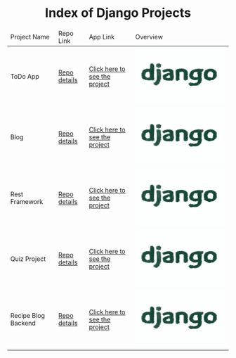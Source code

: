 <p align="center"> 
  
<h1 align="center">Index of Django Projects</h1>

</p>

<table>
    <thead>
        <tr>
            <td>Project Name</td>
            <td>Repo Link</td>
            <td>App Link</td>
            <td>Overview</td>
        </tr>
    </thead>
    <tbody> 
        <tr>
            <td>ToDo App</td>
            <td><a href="https://github.com/nurkocar/TODO-APP-DJANGO" target="_blank">Repo details</a></td>
            <td><a href="https://github.com/nurkocar/TODO-APP-DJANGO">Click here to see the project</a></td>
            <td><img style="width:500px;" src="./gifs/django.gif" alt="ProjectView" height=130></td> 
        </tr>
        <tr>
            <td>Blog</td>
            <td><a href="https://github.com/nurkocar/Blog-Project-DJANGO" target="_blank">Repo details</a></td>
            <td><a href="https://github.com/nurkocar/Blog-Project-DJANGO" target="_blank">Click here to see the project</a></td>
            <td><img style="width:500px;" src="./gifs/django.gif" alt="ProjectView" height=130></td> 
        </tr>
        <tr>
            <td>Rest Framework</td>
            <td><a href="https://github.com/nurkocar/Django-Rest-Framework" target="_blank">Repo details</a></td>
            <td><a href="https://github.com/nurkocar/Django-Rest-Framework" target="_blank">Click here to see the project</a></td>
            <td><img style="width:500px;" src="./gifs/django.gif" alt="ProjectView" height=130></td> 
        </tr>
        <tr>
            <td>Quiz Project</td>
            <td><a href="https://github.com/nurkocar/QuizProject-DJANGO" target="_blank">Repo details</a></td>
            <td><a href="https://github.com/nurkocar/QuizProject-DJANGO" target="_blank">Click here to see the project</a></td>
            <td><img style="width:500px;" src="./gifs/django.gif" alt="ProjectView" height=130></td> 
        </tr>
        <tr>
            <td>Recipe Blog Backend</td>
            <td><a href="https://github.com/nurkocar/BlogProject-Backend-Django" target="_blank">Repo details</a></td>
            <td><a href="https://recipe-blog-django-backend.herokuapp.com/" target="_blank">Click here to see the project</a></td>
            <td><img style="width:500px;" src="./gifs/django.gif" alt="ProjectView" height=130></td> 
        </tr>
        
</tbody>
</table>
